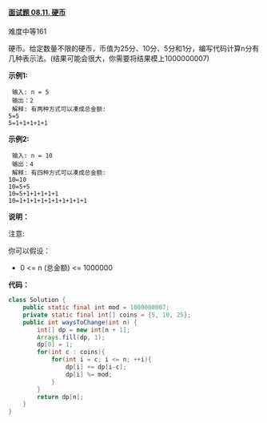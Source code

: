 #### [面试题 08.11. 硬币](https://leetcode-cn.com/problems/coin-lcci/)

难度中等161

硬币。给定数量不限的硬币，币值为25分、10分、5分和1分，编写代码计算n分有几种表示法。(结果可能会很大，你需要将结果模上1000000007)

**示例1:**

```
 输入: n = 5
 输出：2
 解释: 有两种方式可以凑成总金额:
5=5
5=1+1+1+1+1
```

**示例2:**

```
 输入: n = 10
 输出：4
 解释: 有四种方式可以凑成总金额:
10=10
10=5+5
10=5+1+1+1+1+1
10=1+1+1+1+1+1+1+1+1+1
```

**说明：**

注意:

你可以假设：

- 0 <= n (总金额) <= 1000000



**代码：**

```java
class Solution {
    public static final int mod = 1000000007;
    private static final int[] coins = {5, 10, 25};
    public int waysToChange(int n) {
        int[] dp = new int[n + 1];
        Arrays.fill(dp, 1);
        dp[0] = 1;
        for(int c : coins){
            for(int i = c; i <= n; ++i){
                dp[i] += dp[i-c];
                dp[i] %= mod;
            }
        }
        return dp[n];
    }
}
```

